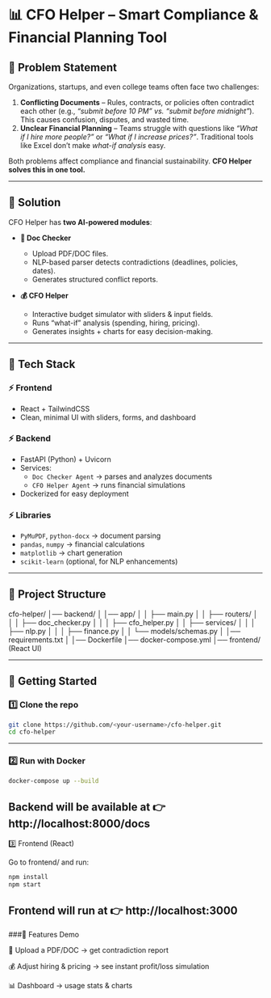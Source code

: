 # 📊 CFO Helper – Smart Compliance & Financial Planning Tool  

## 🔹 Problem Statement  
Organizations, startups, and even college teams often face two challenges:  

1. **Conflicting Documents** – Rules, contracts, or policies often contradict each other (e.g., *“submit before 10 PM” vs. “submit before midnight”*). This causes confusion, disputes, and wasted time.  
2. **Unclear Financial Planning** – Teams struggle with questions like *“What if I hire more people?”* or *“What if I increase prices?”*. Traditional tools like Excel don’t make *what-if analysis* easy.  

Both problems affect compliance and financial sustainability. **CFO Helper solves this in one tool.**  

---

## 🔹 Solution  
CFO Helper has **two AI-powered modules**:  

- **📑 Doc Checker**  
   - Upload PDF/DOC files.  
   - NLP-based parser detects contradictions (deadlines, policies, dates).  
   - Generates structured conflict reports.  

- **💰 CFO Helper**  
   - Interactive budget simulator with sliders & input fields.  
   - Runs “what-if” analysis (spending, hiring, pricing).  
   - Generates insights + charts for easy decision-making.  

---

## 🔹 Tech Stack  

### ⚡ Frontend  
- React + TailwindCSS  
- Clean, minimal UI with sliders, forms, and dashboard  

### ⚡ Backend  
- FastAPI (Python) + Uvicorn  
- Services:  
  - `Doc Checker Agent` → parses and analyzes documents  
  - `CFO Helper Agent` → runs financial simulations  
- Dockerized for easy deployment  

### ⚡ Libraries  
- `PyMuPDF`, `python-docx` → document parsing  
- `pandas`, `numpy` → financial calculations  
- `matplotlib` → chart generation  
- `scikit-learn` (optional, for NLP enhancements)  

---

## 🔹 Project Structure  

cfo-helper/
│── backend/
│ │── app/
│ │ ├── main.py
│ │ ├── routers/
│ │ │ ├── doc_checker.py
│ │ │ ├── cfo_helper.py
│ │ ├── services/
│ │ │ ├── nlp.py
│ │ │ ├── finance.py
│ │ └── models/schemas.py
│ │── requirements.txt
│ │── Dockerfile
│── docker-compose.yml
│── frontend/ (React UI)


---

## 🔹 Getting Started  

### 1️⃣ Clone the repo  
```sh
git clone https://github.com/<your-username>/cfo-helper.git
cd cfo-helper
```
---

### 2️⃣ Run with Docker
```sh
docker-compose up --build
```
Backend will be available at 👉 http://localhost:8000/docs
---

3️⃣ Frontend (React)

Go to frontend/ and run:
```sh
npm install
npm start
```

Frontend will run at 👉 http://localhost:3000
---

###🔹 Features Demo

📑 Upload a PDF/DOC → get contradiction report

💰 Adjust hiring & pricing → see instant profit/loss simulation

📊 Dashboard → usage stats & charts

